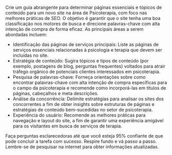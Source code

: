  
Crie um guia abrangente para determinar páginas essenciais e tópicos de conteúdo para um novo site na área de Psicoterapia, com foco nas melhores práticas de SEO. O objetivo é garantir que o site tenha uma boa classificação nos motores de busca e direcione palavras-chave com alta intenção de compra de forma eficaz. As principais áreas a serem abordadas incluem:

- Identificação das páginas de serviços principais: Liste as páginas de serviços essenciais relacionadas à psicologia e terapia que devem ser incluídas no site.
- Estratégia de conteúdo: Sugira tópicos e tipos de conteúdo (por exemplo, postagens de blog, perguntas frequentes) voltados para atrair tráfego orgânico de potenciais clientes interessados em psicoterapia.
- Pesquisa de palavras-chave: Forneça orientações sobre como encontrar palavras-chave com alta intenção de compra específicas para o campo da psicoterapia e recomende como incorporá-las em títulos de páginas, cabeçalhos e meta descrições.
- Análise da concorrência: Delimite estratégias para analisar os sites dos concorrentes a fim de obter insights sobre estruturas de páginas e estratégias de conteúdo bem-sucedidas no setor de psicoterapia.
- Experiência do usuário: Recomende as melhores práticas para navegação e layout do site, a fim de garantir uma experiência amigável para os visitantes em busca de serviços de terapia.

Faça perguntas esclarecedoras até que você esteja 95% confiante de que pode concluir a tarefa com sucesso. Respire fundo e vá passo a passo. Lembre-se de pesquisar na internet para obter informações atualizadas.
```